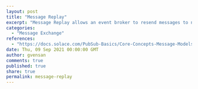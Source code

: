 ```yaml
---
layout: post
title: "Message Replay"
excerpt: "Message Replay allows an event broker to resend messages to new or existing clients that request them, hours or even days after those messages were first received by the event broker."
categories:
  - "Message Exchange"
references:
  - "https://docs.solace.com/PubSub-Basics/Core-Concepts-Message-Models.htm"
date: Thu, 09 Sep 2021 00:00:00 GMT
author: gvensan
comments: true
published: true
share: true
permalink: message-replay
---
```

